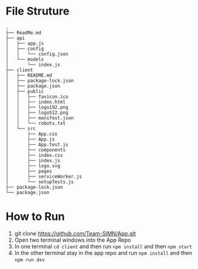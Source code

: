 # File Struture 
```
.
├── ReadMe.md
├── api
│   ├── app.js
│   ├── config
│   │   └── config.json
│   └── models
│       └── index.js
├── client
│   ├── README.md
│   ├── package-lock.json
│   ├── package.json
│   ├── public
│   │   ├── favicon.ico
│   │   ├── index.html
│   │   ├── logo192.png
│   │   ├── logo512.png
│   │   ├── manifest.json
│   │   └── robots.txt
│   └── src
│       ├── App.css
│       ├── App.js
│       ├── App.test.js
│       ├── components
│       ├── index.css
│       ├── index.js
│       ├── logo.svg
│       ├── pages
│       ├── serviceWorker.js
│       └── setupTests.js
├── package-lock.json
└── package.json
```
# How to Run 
1. git clone https://github.com/Team-SIMN/App.git
2. Open two terminal windows into the App Repo
3. In one terminal `cd client` and then run `npm install` and then `npm start`
4. In the other terminal stay in the app repo and run `npm install` and then `npm run dev`

